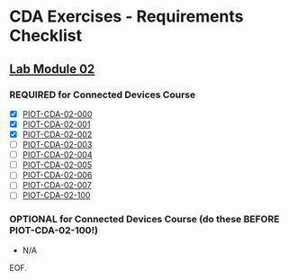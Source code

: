 # CDA Exercises - Requirements Checklist

## [Lab Module 02](https://github.com/orgs/programming-the-iot/projects/1#column-9974938)

### REQUIRED for Connected Devices Course

- [X] [PIOT-CDA-02-000](https://github.com/programming-the-iot/book-exercise-tasks/issues/15)
- [X] [PIOT-CDA-02-001](https://github.com/programming-the-iot/book-exercise-tasks/issues/25)
- [X] [PIOT-CDA-02-002](https://github.com/programming-the-iot/book-exercise-tasks/issues/24)
- [ ] [PIOT-CDA-02-003](https://github.com/programming-the-iot/book-exercise-tasks/issues/21)
- [ ] [PIOT-CDA-02-004](https://github.com/programming-the-iot/book-exercise-tasks/issues/68)
- [ ] [PIOT-CDA-02-005](https://github.com/programming-the-iot/book-exercise-tasks/issues/23)
- [ ] [PIOT-CDA-02-006](https://github.com/programming-the-iot/book-exercise-tasks/issues/22)
- [ ] [PIOT-CDA-02-007](https://github.com/programming-the-iot/book-exercise-tasks/issues/20)
- [ ] [PIOT-CDA-02-100](https://github.com/programming-the-iot/book-exercise-tasks/issues/9)

### OPTIONAL for Connected Devices Course (do these BEFORE PIOT-CDA-02-100!)

- N/A

EOF.

